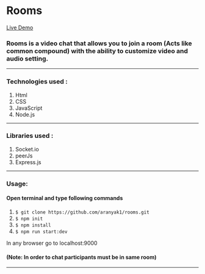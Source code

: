 # Rooms

[Live Demo](https://rooms123.herokuapp.com/)

### Rooms is a video chat that allows you to join a room (Acts like common compound) with the ability to customize video and audio setting. 

---

### Technologies used :

1. Html
1. CSS
1. JavaScript
1. Node.js
---

### Libraries used :

1. Socket.io
1. peerJs
2. Express.js
---
### Usage:

#### Open terminal and type following commands
1. `$ git clone https://github.com/aranyak1/rooms.git`
1. `$ npm init`
1. `$ npm install`
1. `$ npm run start:dev`

In any browser go to localhost:9000

#### (Note: In order to chat participants must be in same room)
---
